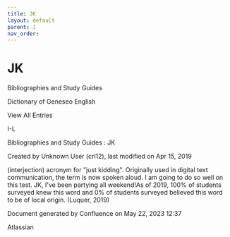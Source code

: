 ```yaml
---
title: JK
layout: default
parent: J
nav_order:
---
```


# JK

Bibliographies and Study Guides

Dictionary of Geneseo English

View All Entries

I-L

Bibliographies and Study Guides : JK

Created by  Unknown User (crl12), last modified on Apr 15, 2019

(interjection) acronym for &quot;just kidding&quot;. Originally used in digital text communication, the term is now spoken aloud. I am going to do so well on this test. JK, I've been partying all weekend!As of 2019, 100% of students surveyed knew this word and 0% of students surveyed believed this word to be of local origin. (Luquer, 2019)

Document generated by Confluence on May 22, 2023 12:37

Atlassian

